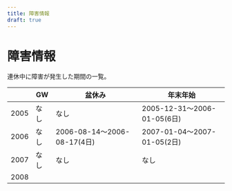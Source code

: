 ```yaml
---
title: 障害情報
draft: true
---
```


# 障害情報

連休中に障害が発生した期間の一覧。

||GW|盆休み|年末年始|
|---|---|---|---|
|2005|なし|なし|2005-12-31～2006-01-05(6日)|
|2006|なし|2006-08-14～2006-08-17(4日)|2007-01-04～2007-01-05(2日)|
|2007|なし|なし|なし|
|2008||||